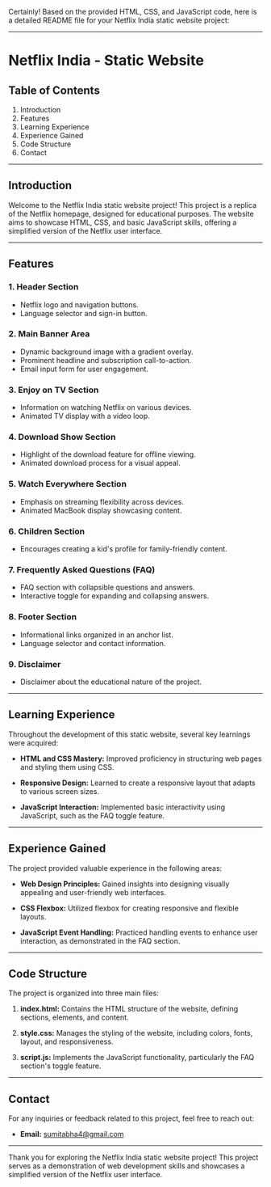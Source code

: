 Certainly! Based on the provided HTML, CSS, and JavaScript code, here is a detailed README file for your Netflix India static website project:

---

# Netflix India - Static Website

## Table of Contents

1. Introduction
2. Features
3. Learning Experience
4. Experience Gained
5. Code Structure
6. Contact

---

## Introduction

Welcome to the Netflix India static website project! This project is a replica of the Netflix homepage, designed for educational purposes. The website aims to showcase HTML, CSS, and basic JavaScript skills, offering a simplified version of the Netflix user interface.

---

## Features

### 1. Header Section
- Netflix logo and navigation buttons.
- Language selector and sign-in button.

### 2. Main Banner Area
- Dynamic background image with a gradient overlay.
- Prominent headline and subscription call-to-action.
- Email input form for user engagement.

### 3. Enjoy on TV Section
- Information on watching Netflix on various devices.
- Animated TV display with a video loop.

### 4. Download Show Section
- Highlight of the download feature for offline viewing.
- Animated download process for a visual appeal.

### 5. Watch Everywhere Section
- Emphasis on streaming flexibility across devices.
- Animated MacBook display showcasing content.

### 6. Children Section
- Encourages creating a kid's profile for family-friendly content.

### 7. Frequently Asked Questions (FAQ)
- FAQ section with collapsible questions and answers.
- Interactive toggle for expanding and collapsing answers.

### 8. Footer Section
- Informational links organized in an anchor list.
- Language selector and contact information.

### 9. Disclaimer
- Disclaimer about the educational nature of the project.

---

## Learning Experience

Throughout the development of this static website, several key learnings were acquired:

- **HTML and CSS Mastery:** Improved proficiency in structuring web pages and styling them using CSS.
  
- **Responsive Design:** Learned to create a responsive layout that adapts to various screen sizes.
  
- **JavaScript Interaction:** Implemented basic interactivity using JavaScript, such as the FAQ toggle feature.

---

## Experience Gained

The project provided valuable experience in the following areas:

- **Web Design Principles:** Gained insights into designing visually appealing and user-friendly web interfaces.

- **CSS Flexbox:** Utilized flexbox for creating responsive and flexible layouts.

- **JavaScript Event Handling:** Practiced handling events to enhance user interaction, as demonstrated in the FAQ section.

---

## Code Structure

The project is organized into three main files:

1. **index.html:** Contains the HTML structure of the website, defining sections, elements, and content.

2. **style.css:** Manages the styling of the website, including colors, fonts, layout, and responsiveness.

3. **script.js:** Implements the JavaScript functionality, particularly the FAQ section's toggle feature.

---

## Contact

For any inquiries or feedback related to this project, feel free to reach out:

- **Email:** [sumitabha4@gmail.com](mailto:sumitabha4@gmail.com)

---

Thank you for exploring the Netflix India static website project! This project serves as a demonstration of web development skills and showcases a simplified version of the Netflix user interface.


